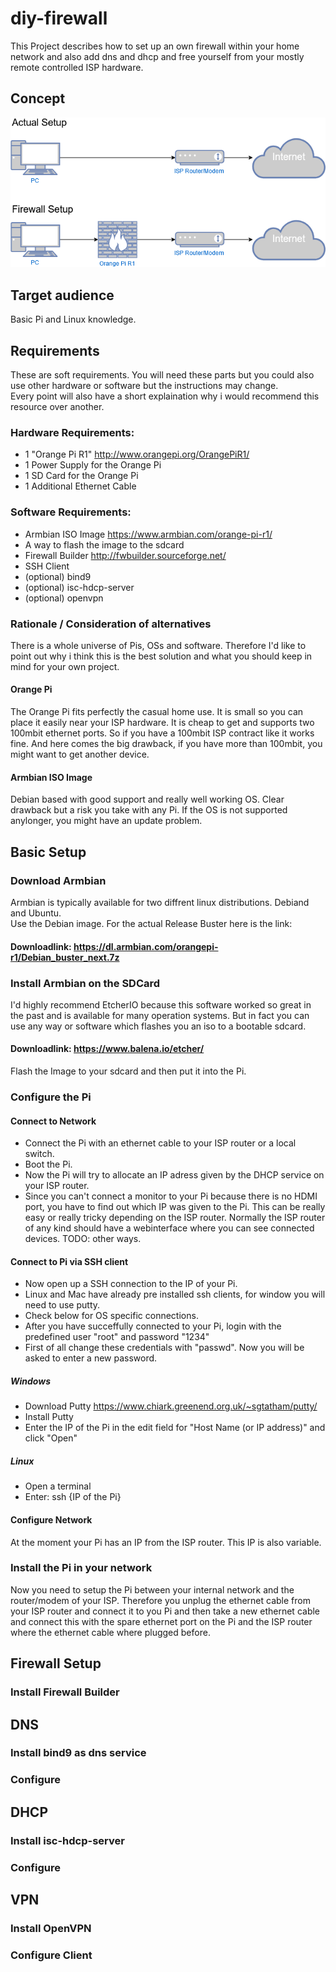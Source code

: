 # diy-firewall
This Project describes how to set up an own firewall within your home network and also add dns and dhcp and free yourself from your mostly remote controlled ISP hardware.

## Concept

![](concept.png "Concept")

## Target audience
Basic Pi and Linux knowledge.

## Requirements
These are soft requirements. You will need these parts but you could also use other hardware or software but the instructions may change.  
Every point will also have a short explaination why i would recommend this resource over another.

### Hardware Requirements:

* 1 "Orange Pi R1" http://www.orangepi.org/OrangePiR1/
* 1 Power Supply for the Orange Pi
* 1 SD Card for the Orange Pi
* 1 Additional Ethernet Cable

### Software Requirements:

* Armbian ISO Image https://www.armbian.com/orange-pi-r1/
* A way to flash the image to the sdcard
* Firewall Builder http://fwbuilder.sourceforge.net/
* SSH Client
* (optional) bind9
* (optional) isc-hdcp-server
* (optional) openvpn


### Rationale / Consideration of alternatives
There is a whole universe of Pis, OSs and software. Therefore I'd like to point out why i think this is the best solution and what you should keep in mind for your own project.  

#### Orange Pi
The Orange Pi fits perfectly the casual home use. It is small so you can place it easily near your ISP hardware. It is cheap to get and supports two 100mbit ethernet ports. So if you have a 100mbit ISP contract like it works fine.
And here comes the big drawback, if you have more than 100mbit, you might want to get another device.

#### Armbian ISO Image
Debian based with good support and really well working OS.
Clear drawback but a risk you take with any Pi. If the OS is not supported anylonger, you might have an update problem.


## Basic Setup

### Download Armbian
Armbian is typically available for two diffrent linux distributions. Debiand and Ubuntu.  
Use the Debian image. For the actual Release Buster here is the link:
#### Downloadlink: https://dl.armbian.com/orangepi-r1/Debian_buster_next.7z

### Install Armbian on the SDCard
I'd highly recommend EtcherIO because this software worked so great in the past and is available for many operation systems.
But in fact you can use any way or software which flashes you an iso to a bootable sdcard.

#### Downloadlink: https://www.balena.io/etcher/

Flash the Image to your sdcard and then put it into the Pi.

### Configure the Pi

#### Connect to Network
* Connect the Pi with an ethernet cable to your ISP router or a local switch.
* Boot the Pi.
* Now the Pi will try to allocate an IP adress given by the DHCP service on your ISP router.
* Since you can't connect a monitor to your Pi because there is no HDMI port, you have to find out which IP was given to the Pi. This can be really easy or really tricky depending on the ISP router. Normally the ISP router of any kind should have a webinterface where you can see connected devices. TODO: other ways.

#### Connect to Pi via SSH client
* Now open up a SSH connection to the IP of your Pi.
* Linux and Mac have already pre installed ssh clients, for window you will need to use putty.
* Check below for OS specific connections. 
* After you have succeffully connected to your Pi, login with the predefined user "root" and password "1234"
* First of all change these credentials with "passwd". Now you will be asked to enter a new password.

##### Windows
* Download Putty https://www.chiark.greenend.org.uk/~sgtatham/putty/
* Install Putty
* Enter the IP of the Pi in the edit field for "Host Name (or IP address)" and click "Open"

##### Linux
* Open a terminal
* Enter: ssh {IP of the Pi} 

#### Configure Network
At the moment your Pi has an IP from the ISP router. This IP is also variable.



### Install the Pi in your network
Now you need to setup the Pi between your internal network and the router/modem of your ISP.
Therefore you unplug the ethernet cable from your ISP router and connect it to you Pi and then take a new ethernet cable and connect this with the spare ethernet port on the Pi and the ISP router where the ethernet cable where plugged before.







### 


## Firewall Setup

### Install Firewall Builder


## DNS

### Install bind9 as dns service

### Configure

## DHCP

### Install isc-hdcp-server

### Configure


## VPN

### Install OpenVPN

### Configure Client
